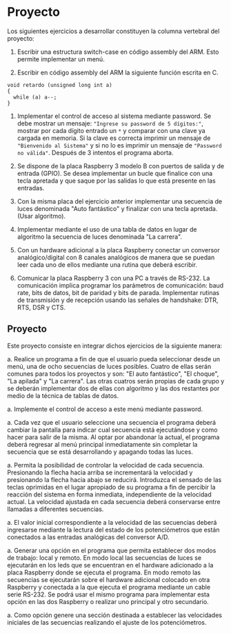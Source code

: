 # Proyecto

Los siguientes ejercicios a desarrollar constituyen la columna vertebral del proyecto:

1. Escribir una estructura switch-case en código assembly del ARM. Esto permite implementar un menú.

1. Escribir en código assembly del ARM la siguiente función escrita en C. 
```
void retardo (unsigned long int a)
{
  while (a) a--;
}
```

1. Implementar el control de acceso al sistema mediante password. Se debe mostrar un mensaje: `"Ingrese su password de 5 dígitos:"`, mostrar por cada dígito entrado un `*` y comparar con una clave ya cargada en memoria. Si la clave es correcta imprimir un mensaje de `"Bienvenido al Sistema"` y si no lo es imprimir un mensaje de `"Password no válida"`. Después de 3 intentos el programa aborta.

1. Se dispone de la placa Raspberry 3 modelo B con puertos de salida y de entrada (GPIO). Se desea implementar un bucle que finalice con una tecla apretada y que saque por las salidas lo que está presente en las entradas.

1. Con la misma placa del ejercicio anterior implementar una secuencia de luces denominada "Auto fantástico" y finalizar con una tecla apretada. (Usar algoritmo).

1. Implementar mediante el uso de una tabla de datos en lugar de algoritmo la secuencia de luces denominada "La carrera".

1. Con un hardware adicional a la placa Raspberry conectar un conversor analógico/digital con 8 canales analógicos de manera que se puedan leer cada uno de ellos mediante una rutina que deberá escribir.

1. Comunicar la placa Raspberry 3 con una PC a través de RS-232. La comunicación implica programar los parámetros de comunicación: baud rate, bits de datos, bit de paridad y bits de parada. Implementar rutinas de transmisión y de recepción usando las señales de handshake: DTR, RTS, DSR y CTS.

## Proyecto

Este proyecto consiste en integrar dichos ejercicios de la siguiente manera:

a. Realice un programa a fin de que el usuario pueda seleccionar desde un menú, una de ocho secuencias de luces posibles. Cuatro de ellas serán comunes para todos los proyectos y son: "El auto fantástico", "El choque", "La apilada" y "La carrera". Las otras cuatros serán propias de cada grupo y se deberán implementar dos de ellas con algoritmo y las dos restantes por medio de la técnica de tablas de datos.

a. Implemente el control de acceso a este menú mediante password.

a. Cada vez que el usuario seleccione una secuencia el programa deberá cambiar la pantalla para indicar cual secuencia está ejecutándose y como hacer para salir de la misma. Al optar por abandonar la actual, el programa deberá regresar al menú principal inmediatamente sin completar la secuencia que se está desarrollando y apagando todas las luces.

a. Permita la posibilidad de controlar la velocidad de cada secuencia. Presionando la flecha hacia arriba se incrementará la velocidad y presionando la flecha hacia abajo se reducirá. Introduzca el sensado de las teclas oprimidas en el lugar apropiado de su programa a fin de percibir la reacción del sistema en forma inmediata, independiente de la velocidad actual. La velocidad ajustada en cada secuencia deberá conservarse entre llamadas a diferentes secuencias.

a. El valor inicial correspondiente a la velocidad de las secuencias deberá ingresarse mediante la lectura del estado de los potenciómetros que están conectados a las entradas analógicas del conversor A/D.

a. Generar una opción en el programa que permita establecer dos modos de trabajo: local y remoto. En modo local las secuencias de luces se ejecutarán en los leds que se encuentran en el hardware adicionado a la placa Raspberry donde se ejecuta el programa. En modo remoto las secuencias se ejecutarán sobre el hardware adicional colocado en otra Raspberry y conectada a la que ejecuta el programa mediante un cable serie RS-232. Se podrá usar el mismo programa para implementar esta opción en las dos Raspberry o realizar uno principal y otro secundario.

a. Como opción genere una sección destinada a establecer las velocidades iniciales de las secuencias realizando el ajuste de los potenciómetros.
